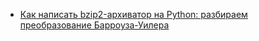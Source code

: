 - [Как написать bzip2-архиватор на Python: разбираем преобразование Барроуза-Уилера](https://habr.com/ru/companies/kts/articles/937554/)